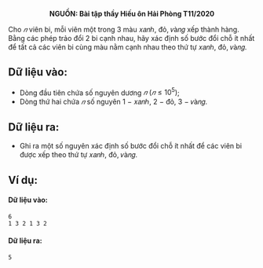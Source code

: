 **<center>NGUỒN: Bài tập thầy Hiếu ôn Hải Phòng T11/2020</center>**

Cho $𝑛$ viên bi, mỗi viên một trong $3$ màu 𝑥𝑎𝑛ℎ, đỏ, 𝑣à𝑛𝑔 xếp thành hàng. Bằng các phép trảo đổi $2$ bi cạnh nhau, hãy xác định số bước đổi chỗ ít nhất để tất cả các viên bi cùng màu nằm cạnh nhau theo thứ tự 𝑥𝑎𝑛ℎ, đỏ, 𝑣à𝑛𝑔.

## Dữ liệu vào:
- Dòng đầu tiên chứa số nguyên dương $𝑛\ (𝑛 ≤ 10^5)$;
- Dòng thứ hai chứa $𝑛$ số nguyên $1$ − 𝑥𝑎𝑛ℎ, $2$ − đỏ, $3$ − 𝑣à𝑛𝑔.

## Dữ liệu ra:
- Ghi ra một số nguyên xác định số bước đổi chỗ ít nhất để các viên bi được xếp theo thứ tự 𝑥𝑎𝑛ℎ, đỏ, 𝑣à𝑛𝑔.

## Ví dụ:
#### Dữ liệu vào:
```
6
1 3 2 1 3 2
```

#### Dữ liệu ra:
```
5
```
